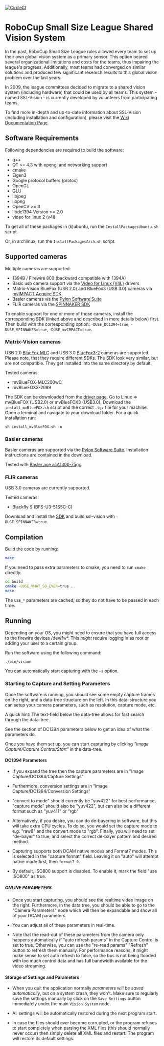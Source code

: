 [![CircleCI](https://circleci.com/gh/RoboCup-SSL/ssl-vision/tree/master.svg?style=svg)](https://circleci.com/gh/RoboCup-SSL/ssl-vision/tree/master)

# RoboCup Small Size League Shared Vision System

In the past, RoboCup Small Size League rules allowed every team to set up their own global vision system as a primary sensor. 
This option beared several organizational limitations and costs for the teams, thus impairing the league's progress. 
Additionally, most teams had converged on similar solutions and produced few significant research results to this global vision problem over the last years.

In 2009, the league committees decided to migrate to a shared vision system (including hardware) that could be used by all teams. 
This system - named SSL-Vision - is currently developed by volunteers from participating teams.

To find more in-depth and up-to-date information about SSL-Vision (including installation and configuration), 
please visit the [Wiki Documentation Page](https://github.com/RoboCup-SSL/ssl-vision/wiki).
 
## Software Requirements

Following dependencies are required to build the software:

 * g++
 * QT >= 4.3 with opengl and networking support
 * cmake
 * Eigen3
 * Google protocol buffers (protoc)
 * OpenGL
 * GLU
 * libjpeg
 * libpng
 * OpenCV >= 3
 * libdc1394 Version >= 2.0
 * video for linux 2 (v4l)

To get all of these packages in (k)ubuntu, run the `InstallPackagesUbuntu.sh` script.

Or, in archlinux, run the `InstallPackagesArch.sh` script.

## Supported cameras

Multiple cameras are supported:

 * 1394B / Firewire 800 (backward compatible with 1394A)
 * Basic usb camera support via the [Video for Linux (V4L)](http://linuxtv.org/downloads/v4l-dvb-apis/) drivers
 * Matrix-Vision BlueFox (USB 2.0) and BlueFox3 (USB 3.0) cameras via [mvIMPACT Acquire SDK](http://www.matrix-vision.com/software-drivers-en.html)
 * Basler cameras via the [Pylon Software Suite](https://www.baslerweb.com/en/products/software/basler-pylon-camera-software-suite/)
 * FLIR cameras via the [SPINNAKER SDK](https://www.ptgrey.com/support/downloads)
 
To enable support for one or more of those cameras, install the corresponding SDK (linked above and described in more details below) first.
Then build with the corresponding option: `-DUSE_DC1394=true`, `-DUSE_SPINNAKER=true`, `-DUSE_mvIMPACT=true`.

### Matrix-Vision cameras

USB 2.0 [BlueFox MLC](https://www.matrix-vision.com/USB2.0-single-board-camera-mvbluefox-mlc.html) and 
USB 3.0 [BlueFox3-2](https://www.matrix-vision.com/USB3-vision-camera-mvbluefox3-2.html) cameras are supported.
Please note, that they require different SDKs. The SDK look very similar, but are not compatible. They get installed into the same directory by default.
 
Tested cameras: 
 * mvBlueFOX-MLC200wC
 * mvBlueFOX3-2089 
 
The SDK can be downloaded from the [driver page](https://www.matrix-vision.com/software-drivers-en.html). Go to Linux => mvBlueFOX (USB2.0) or mvBlueFOX3 (USB3.0). 
Download the `install_mvBlueFOX.sh` script and the correct `.tgz` file for your machine. 
Open a terminal and navigate to your download folder. For a quick installation run:
```
sh install_mvBlueFOX.sh -u
```

### Basler cameras

Basler cameras are supported via the [Pylon Software Suite](https://www.baslerweb.com/en/products/software/basler-pylon-camera-software-suite/). 
Installation instructions are contained in the download. 

Tested with [Basler ace acA1300-75gc](https://www.baslerweb.com/en/products/cameras/area-scan-cameras/ace/aca1300-75gc/). 


### FLIR cameras

USB 3.0 cameras are currently supported.

Tested cameras:
 * Blackfly S (BFS-U3-51S5C-C)
 
Download and install the [SDK](https://www.ptgrey.com/support/downloads) and build ssl-vision with `-DUSE_SPINNAKER=true`.

## Compilation

Build the code by running:
```bash
make
```
If you need to pass extra parameters to cmake, you need to run `cmake` directly:
```bash
cd build
cmake -DUSE_WHAT_SO_EVER=true ..
make
```
The `USE_*` parameters are cached, so they do not have to be passed in each time.

## Running

Depending on your OS, you might need to ensure that you have full access to the firewire devices /dev/fw*.
This *might* require logging in as root or adding your user to a certain group.

Run the software using the following command:
```bash
./bin/vision
```

You can automatically start capturing with the `-s` option.

### Starting to Capture and Setting Parameters

Once the software is running, you should see some empty capture frames
on the right, and a data-tree structure on the left.  In this 
data-structure you can setup your camera parameters, 
such as resolution, capture mode, etc.

A quick hint: The text-field below the data-tree allows for
fast search through the data-tree.

See the section of DC1394 parameters below to get an idea of what the
parameters do.

Once you have them set up, you can start capturing by clicking
*"Image Capture/Capture Control/Start"* in the data-tree.

#### DC1394 Parameters

* If you expand the tree then the capture parameters are in
"Image Capture/DC1394/Capture Settings"

* Furthermore, conversion settings are in
"Image Capture/DC1394/Conversion Settings"

* "convert to mode" should currently be "yuv422" 
for best performance, "capture mode" should also be "yuv422",
but can also be a different format such as "yuv411" or "rgb"

* Alternatively, if you desire, you can do de-bayering in software,
but this will take extra CPU cycles. To do so, you would set the
capture mode to e.g. "raw8" and the convert mode to "rgb". Finally,
you will need to set "de-bayer" to true, and select the correct
de-bayer pattern and desired method.

* Capturing supports both DCAM native modes and Format7 modes.
This is selected in the "capture format" field. Leaving it on
"auto" will attempt native mode first, then `format7_0`.

* By default, ISO800 support is disabled. To enable it, mark the
field "use ISO800" as true.

##### ONLINE PARAMETERS

* Once you start capturing, you should see the realtime video image
on the right.  Furthermore, in the data tree, you should be able to go to the
"Camera Parameters" node which will then be expandable and show
all of your DCAM parameters.

* You can adjust all of these parameters in real-time.

* Note that the read-out of these parameters from the camera
only happens automatically if "auto refresh params" in the
Capture Control is set to true. Otherwise, you can use
the "re-read params" "Refresh" button to refresh them manually.
For performance reasons, it might make sense to set auto refresh
to false, so the bus is not being flooded with too much control
data and has full bandwidth available for the video streaming.

#### Storage of Settings and Parameters 

* When you quit the application normally *parameters will be 
saved automatically*, but on a system crash, they won't. 
Make sure to regularly save the settings manually by click on the `Save Settings`
button immediately under the main `Vision System` node.

* All settings will be automatically restored during the next
program start.

* In case the files should ever become corrupted, or the
program refuses to start completely when parsing the XML files
(this should normally never occur) then simply delete all
XML files and restart. The program will restore its default
settings.
